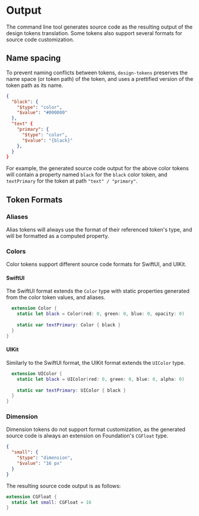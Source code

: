 #  Output

The command line tool generates source code as the resulting output of the design tokens translation. Some tokens also support several formats for source code customization.

## Name spacing

To prevent naming conflicts between tokens, `design-tokens` preserves the name space (or token path) of the token, and uses a prettified version of the token path as its name.

```json
{
  "black": {
    "$type": "color",
    "$value": "#000000"
  },
  "text" {
    "primary": {
      "$type": "color",
      "$value": "{black}"
    },
  }
}
```

For example, the generated source code output for the above color tokens will contain a property named `black` for the `black` color token, and `textPrimary` for the token at path `"text" / "primary"`. 

## Token Formats

### Aliases

Alias tokens will always use the format of their referenced token's type, and will be formatted as a computed property.

### Colors

Color tokens support different source code formats for SwiftUI, and UIKit.

#### SwiftUI

The SwiftUI format extends the `Color` type with static properties generated from the color token values, and aliases.

```swift
  extension Color {
    static let black = Color(red: 0, green: 0, blue: 0, opacity: 0)
    
    static var textPrimary: Color { black }
  }
}
```

#### UIKit

Similarly to the SwiftUI format, the UIKit format extends the `UIColor` type.

```swift
  extension UIColor {
    static let black = UIColor(red: 0, green: 0, blue: 0, alpha: 0)
    
    static var textPrimary: UIColor { black }
  }
}
```

### Dimension

Dimension tokens do not support format customization, as the generated source code is always an extension on Foundation's `CGFloat` type.

```json
{
  "small": {
    "$type": "dimension",
    "$value": "16 px"
  }
}
```

The resulting source code output is as follows:

```swift
extension CGFloat {
  static let small: CGFloat = 16
}
```
